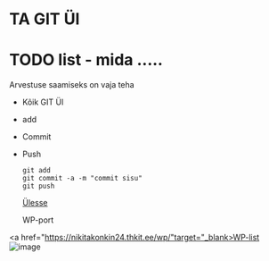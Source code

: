 # TA GIT Ül
<a name="readme-top"></a>
# TODO list - mida .....
Arvestuse saamiseks on vaja teha
* Kõik GIT Ül
* add
* Commit
* Push
  ````````
  git add
  git commit -a -m "commit sisu"
  git push
  ````````

  <a href="readme-top">Ülesse</a>

  WP-port

<a href="https://nikitakonkin24.thkit.ee/wp/"target="_blank>WP-list</a>
![image](https://github.com/user-attachments/assets/d01cc94d-540b-4ba5-9778-4dd3a511f8a9)
